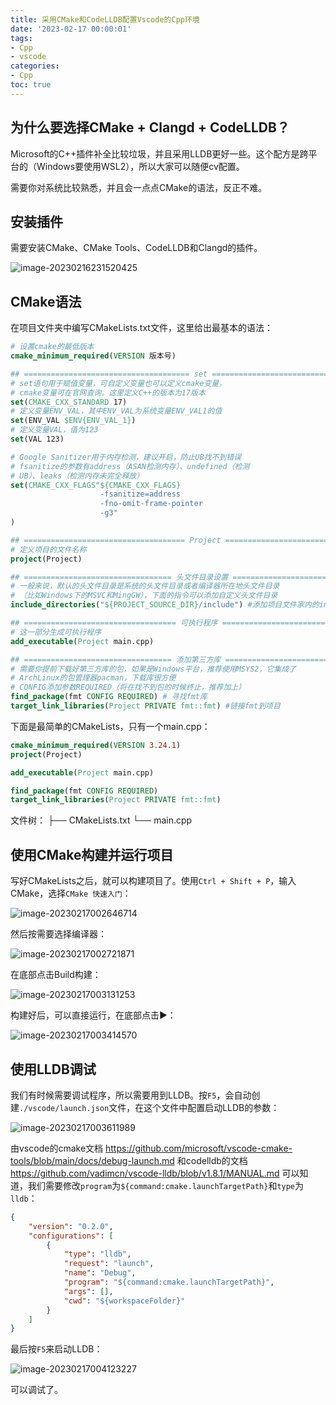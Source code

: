 ```yaml
---
title: 采用CMake和CodeLLDB配置Vscode的Cpp环境
date: '2023-02-17 00:00:01'
tags:
- Cpp
- vscode
categories:
- Cpp
toc: true
---
```

## 为什么要选择CMake + Clangd + CodeLLDB？

Microsoft的C++插件补全比较垃圾，并且采用LLDB更好一些。这个配方是跨平台的（Windows要使用WSL2），所以大家可以随便cv配置。

需要你对系统比较熟悉，并且会一点点CMake的语法，反正不难。

## 安装插件

需要安装CMake、CMake Tools、CodeLLDB和Clangd的插件。

![image-20230216231520425](https://cdn.jsdelivr.net/gh/InverseDa/image@master/image/image-20230216231520425.png)

<!--more-->

## CMake语法

在项目文件夹中编写CMakeLists.txt文件，这里给出最基本的语法：

```cmake
# 设置cmake的最低版本
cmake_minimum_required(VERSION 版本号)

## ===================================== set =====================================
# set语句用于赋值变量，可自定义变量也可以定义cmake变量，
# cmake变量可在官网查询。这里定义C++的版本为17版本
set(CMAKE_CXX_STANDARD 17)
# 定义变量ENV_VAL，其中ENV_VAL为系统变量ENV_VAL1的值
set(ENV_VAL $ENV{ENV_VAL_1})
# 定义变量VAL，值为123
set(VAL 123)

# Google Sanitizer用于内存检测，建议开启，防止UB找不到错误
# fsanitize的参数有address（ASAN检测内存）、undefined（检测
# UB）、leaks（检测内存未完全释放）
set(CMAKE_CXX_FLAGS"${CMAKE_CXX_FLAGS} 
					-fsanitize=address  
					-fno-omit-frame-pointer 
					-g3"
)

## ==================================== Project ====================================
# 定义项目的文件名称
project(Project)

## ================================= 头文件目录设置 =================================
# 一般来说，默认的头文件目录是系统的头文件目录或者编译器所在地头文件目录
# （比如Windows下的MSVC和MingGW），下面的指令可以添加自定义头文件目录
include_directories("${PROJECT_SOURCE_DIR}/include") #添加项目文件家内的include头文件夹

## ================================== 可执行程序 ===================================
# 这一部分生成可执行程序
add_executable(Project main.cpp)

## ================================= 添加第三方库 ==================================
# 需要你提前下载好第三方库的包，如果是Windows平台，推荐使用MSYS2，它集成了
# ArchLinux的包管理器pacman，下载库很方便
# CONFIG添加参数REQUIRED（将在找不到包的时候终止，推荐加上）
find_package(fmt CONFIG REQUIRED) # 寻找fmt库
target_link_libraries(Project PRIVATE fmt::fmt) #链接fmt到项目

```

下面是最简单的CMakeLists，只有一个main.cpp：

```cmake
cmake_minimum_required(VERSION 3.24.1)
project(Project)

add_executable(Project main.cpp)

find_package(fmt CONFIG REQUIRED)
target_link_libraries(Project PRIVATE fmt::fmt)
```

文件树：
├── CMakeLists.txt
└── main.cpp

## 使用CMake构建并运行项目

写好CMakeLists之后，就可以构建项目了。使用`Ctrl + Shift + P`，输入CMake，选择`CMake 快速入门`：

![image-20230217002646714](https://cdn.jsdelivr.net/gh/InverseDa/image@master/image/image-20230217002646714.png)

然后按需要选择编译器：

![image-20230217002721871](https://cdn.jsdelivr.net/gh/InverseDa/image@master/image/image-20230217002721871.png)

在底部点击Build构建：

![image-20230217003131253](https://cdn.jsdelivr.net/gh/InverseDa/image@master/image/image-20230217003131253.png)

构建好后，可以直接运行，在底部点击▶️：

![image-20230217003414570](https://cdn.jsdelivr.net/gh/InverseDa/image@master/image/image-20230217003414570.png)

## 使用LLDB调试

我们有时候需要调试程序，所以需要用到LLDB。按`F5`，会自动创建`./vscode/launch.json`文件，在这个文件中配置启动LLDB的参数：

![image-20230217003611989](https://cdn.jsdelivr.net/gh/InverseDa/image@master/image/image-20230217003611989.png)

由vscode的cmake文档 https://github.com/microsoft/vscode-cmake-tools/blob/main/docs/debug-launch.md 和codelldb的文档 https://github.com/vadimcn/vscode-lldb/blob/v1.8.1/MANUAL.md 可以知道，我们需要修改`program`为`${command:cmake.launchTargetPath}`和`type`为`lldb`：

```json
{
    "version": "0.2.0",
    "configurations": [
        {
            "type": "lldb",
            "request": "launch",
            "name": "Debug",
            "program": "${command:cmake.launchTargetPath}",
            "args": [],
            "cwd": "${workspaceFolder}"
        }
    ]
}
```

最后按`F5`来启动LLDB：

![image-20230217004123227](https://cdn.jsdelivr.net/gh/InverseDa/image@master/image/image-20230217004123227.png)

可以调试了。

